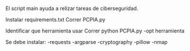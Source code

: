 El script main ayuda a relizar tareas de ciberseguridad.

Instalar requirements.txt
Correr PCPIA.py

Identificar que herramienta usar
Correr python PCPIA.py -opt herramienta

Se debe instalar:
-requests
-argparse
-cryptography
-pillow
-nmap
